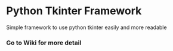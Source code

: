 # Python Tkinter Framework
Simple framework to use python tkinter easily and more readable

### Go to Wiki for more detail
